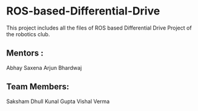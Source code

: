 # ROS-based-Differential-Drive
This project includes all the files of ROS based Differential Drive Project of the robotics club.
## Mentors : 
Abhay Saxena             Arjun Bhardwaj
## Team Members:
Saksham Dhull           Kunal Gupta             Vishal Verma

